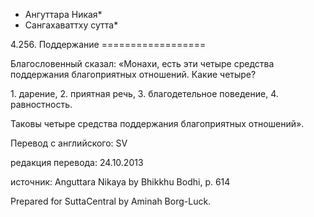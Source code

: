 * Ангуттара Никая*
* Сангахаваттху сутта*

4\.256\. Поддержание
\=\=\=\=\=\=\=\=\=\=\=\=\=\=\=\=\=\=

Благословенный сказал: «Монахи, есть эти четыре средства поддержания благоприятных отношений\. Какие четыре?

1\. дарение,
2\. приятная речь,
3\. благодетельное поведение,
4\. равностность\.

Таковы четыре средства поддержания благоприятных отношений»\.

Перевод с английского: SV

редакция перевода: 24\.10\.2013

источник: Anguttara Nikaya by Bhikkhu Bodhi, p\. 614

Prepared for SuttaCentral by Aminah Borg\-Luck\.